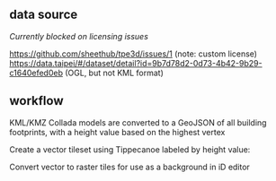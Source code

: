 data source
---

*Currently blocked on licensing issues*

https://github.com/sheethub/tpe3d/issues/1 (note: custom license)
https://data.taipei/#/dataset/detail?id=9b7d78d2-0d73-4b42-9b29-c1640efed0eb (OGL, but not KML format)

workflow
---
KML/KMZ Collada models are converted to a GeoJSON of all building footprints, with a height value based on the highest vertex

Create a vector tileset using Tippecanoe labeled by height value:

Convert vector to raster tiles for use as a background in iD editor

